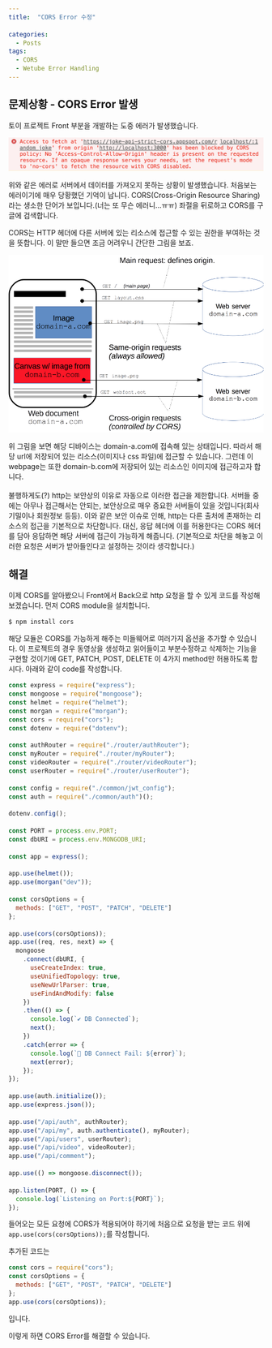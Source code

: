 ```yaml
---
title:  "CORS Error 수정"

categories:
  - Posts
tags:
  - CORS
  - Wetube Error Handling
---
```


## 문제상황 - CORS Error 발생

토이 프로젝트 Front 부분을 개발하는 도중 에러가 발생했습니다.

![CORS Error](/assets/images/2020-02-24/CORS_error.png)

위와 같은 에러로 서버에서 데이터를 가져오지 못하는 상황이 발생했습니다. 처음보는 에러이기에 매우 당황했던 기억이 납니다. CORS(Cross-Origin Resource Sharing)라는 생소한 단어가 보입니다.(너는 또 무슨 에러니...ㅠㅠ) 좌절을 뒤로하고 CORS를 구글에 검색합니다.

CORS는 HTTP 헤더에 다른 서버에 있는 리소스에 접근할 수 있는 권한을 부여하는 것을 뜻합니다. 이 말만 들으면 조금 어려우니 간단한 그림을 보죠.

![CORS](/assets/images/2020-02-24/CORS_principle.png)

위 그림을 보면 해당 디바이스는 domain-a.com에 접속해 있는 상태입니다. 따라서 해당 url에 저장되어 있는 리소스(이미지나 css 파일)에 접근할 수 있습니다. 그런데 이 webpage는 또한 domain-b.com에 저장되어 있는 리소스인 이미지에 접근하고자 합니다.<br><br>
불행하게도(?) http는 보안상의 이유로 자동으로 이러한 접근을 제한합니다. 서버들 중에는 아무나 접근해서는 안되는, 보안상으로 매우 중요한 서버들이 있을 것입니다(회사 기밀이나 회원정보 등등). 이와 같은 보안 이슈로 인해, http는 다른 출처에 존재하는 리소스의 접근을 기본적으로 차단합니다. 대신, 응답 헤더에 이를 허용한다는 CORS 헤더를 담아 응답하면 해당 서버에 접근이 가능하게 해줍니다. (기본적으로 차단을 해놓고 이러한 요청은 서버가 받아들인다고 설정하는 것이라 생각합니다.)

## 해결

이제 CORS를 알아봤으니 Front에서 Back으로 http 요청을 할 수 있게 코드를 작성해보겠습니다. 먼저 CORS module을 설치합니다.
```powershell
$ npm install cors
```
해당 모듈은 CORS를 가능하게 해주는 미들웨어로 여러가지 옵션을 추가할 수 있습니다. 이 프로젝트의 경우 동영상을 생성하고 읽어들이고 부분수정하고 삭제하는 기능을 구현할 것이기에 GET, PATCH, POST, DELETE 이 4가지 method만 허용하도록 합시다. 아래와 같이 code를 작성합니다.

```javascript
const express = require("express");
const mongoose = require("mongoose");
const helmet = require("helmet");
const morgan = require("morgan");
const cors = require("cors");
const dotenv = require("dotenv");

const authRouter = require("./router/authRouter");
const myRouter = require("./router/myRouter");
const videoRouter = require("./router/videoRouter");
const userRouter = require("./router/userRouter");

const config = require("./common/jwt_config");
const auth = require("./common/auth")();

dotenv.config();

const PORT = process.env.PORT;
const dbURI = process.env.MONGODB_URI;

const app = express();

app.use(helmet());
app.use(morgan("dev"));

const corsOptions = {
  methods: ["GET", "POST", "PATCH", "DELETE"]
};

app.use(cors(corsOptions));
app.use((req, res, next) => {
  mongoose
    .connect(dbURI, {
      useCreateIndex: true,
      useUnifiedTopology: true,
      useNewUrlParser: true,
      useFindAndModify: false
    })
    .then(() => {
      console.log(`✔ DB Connected`);
      next();
    })
    .catch(error => {
      console.log(`🚫 DB Connect Fail: ${error}`);
      next(error);
    });
});

app.use(auth.initialize());
app.use(express.json());

app.use("/api/auth", authRouter);
app.use("/api/my", auth.authenticate(), myRouter);
app.use("/api/users", userRouter);
app.use("/api/video", videoRouter);
app.use("/api/comment");

app.use(() => mongoose.disconnect());

app.listen(PORT, () => {
  console.log(`Listening on Port:${PORT}`);
});
```
들어오는 모든 요청에 CORS가 적용되어야 하기에 처음으로 요청을 받는 코드 위에 `app.use(cors(corsOptions));`를 작성합니다.

추가된 코드는 
```javascript
const cors = require("cors");
const corsOptions = {
  methods: ["GET", "POST", "PATCH", "DELETE"]
};
app.use(cors(corsOptions));
```
입니다.

이렇게 하면 CORS Error를 해결할 수 있습니다.